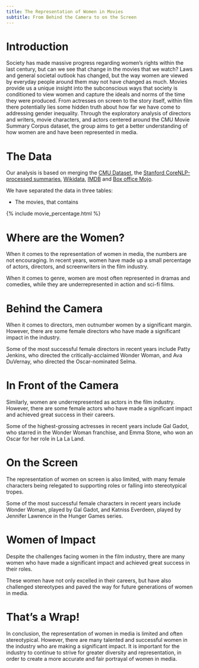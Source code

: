 ```yaml
---
title: The Representation of Women in Movies
subtitle: From Behind the Camera to on the Screen
---
```


# Introduction

Society has made massive progress regarding women’s rights within the last century, but can we see that change in the movies that we watch? Laws and general societal outlook has changed, but the way women are viewed by everyday people around them may not have changed as much. Movies provide us a unique insight into the subconscious ways that society is conditioned to view women and capture the ideals and norms of the time they were produced. From actresses on screen to the story itself, within film there potentially lies some hidden truth about how far we have come to addressing gender inequality. Through the exploratory analysis of directors and writers, movie characters, and actors centered around the CMU Movie Summary Corpus dataset, the group aims to get a better understanding of how women are and have been represented in media.



# The Data

Our analysis is based on merging the [CMU Dataset](https://www.cs.cmu.edu/~ark/personas/), the [Stanford CoreNLP-processed summaries](http://www.cs.cmu.edu/~ark/personas/data/corenlp_plot_summaries.tar), [Wikidata](https://www.wikidata.org/wiki/Wikidata:Main_Page), [IMDB](https://www.imdb.com/interfaces/) and [Box office Mojo](https://www.boxofficemojo.com/).

We have separated the data in three tables: 

* The movies, that contains 

{% include movie_percentage.html %}


# Where are the Women?

When it comes to the representation of women in media, the numbers are not encouraging. In recent years, women have made up a small percentage of actors, directors, and screenwriters in the film industry.

<!-- ![Representation of women in various roles in media](representation_of_women.png) -->

When it comes to genre, women are most often represented in dramas and comedies, while they are underrepresented in action and sci-fi films.

<!-- ![Genres in which women are represented](genre_representation.png) -->

# Behind the Camera

When it comes to directors, men outnumber women by a significant margin. However, there are some female directors who have made a significant impact in the industry.

<!-- ![Top female directors by box office performance](top_female_directors.png) -->

Some of the most successful female directors in recent years include Patty Jenkins, who directed the critically-acclaimed Wonder Woman, and Ava DuVernay, who directed the Oscar-nominated Selma.

# In Front of the Camera

Similarly, women are underrepresented as actors in the film industry. However, there are some female actors who have made a significant impact and achieved great success in their careers.

<!-- ![Top female actors by box office performance](top_female_actors.png) -->

Some of the highest-grossing actresses in recent years include Gal Gadot, who starred in the Wonder Woman franchise, and Emma Stone, who won an Oscar for her role in La La Land.

# On the Screen

The representation of women on screen is also limited, with many female characters being relegated to supporting roles or falling into stereotypical tropes.

<!-- ![Top female characters by box office performance](top_female_characters.png) -->

Some of the most successful female characters in recent years include Wonder Woman, played by Gal Gadot, and Katniss Everdeen, played by Jennifer Lawrence in the Hunger Games series.

# Women of Impact

Despite the challenges facing women in the film industry, there are many women who have made a significant impact and achieved great success in their roles.

<!-- ![Carousel of top women in various roles in media](top_women.png) -->

These women have not only excelled in their careers, but have also challenged stereotypes and paved the way for future generations of women in media.

# That’s a Wrap!

In conclusion, the representation of women in media is limited and often stereotypical. However, there are many talented and successful women in the industry who are making a significant impact. It is important for the industry to continue to strive for greater diversity and representation, in order to create a more accurate and fair portrayal of women in media.

<!-- Load the D3 library -->
<script src="https://d3js.org/d3.v5.min.js"></script>

<!-- Create a container element for the chart -->
<div id="chart"></div>

<!-- Create the chart using D3 -->
<script>
// Set the dimensions of the chart
var width = 600;
var height = 400;

// Set the margins
var margin = {
  top: 20,
  right: 20,
  bottom: 30,
  left: 50
};

// Set the data
var data = [
  { role: "Actors", percent: 28 },
  { role: "Directors", percent: 8 },
  { role: "Screenwriters", percent: 11 }
];

// Set the ranges
var x = d3.scaleBand().range([0, width]).padding(0.1);
var y = d3.scaleLinear().range([height, 0]);

// Create the SVG element
var svg = d3.select("#chart")
  .append("svg")
  .attr("width", width + margin.left + margin.right)
  .attr("height", height + margin.top + margin.bottom)
  .append("g")
  .attr("transform", "translate(" + margin.left + "," + margin.top + ")");

// Scale the range of the data
x.domain(data.map(function(d) { return d.role; }));
y.domain([0, d3.max(data, function(d) { return d.percent; })]);

// Add the x-axis
svg.append("g")
  .attr("transform", "translate(0," + height + ")")
  .call(d3.axisBottom(x));

// Add the y-axis
svg.append("g")
  .call(d3.axisLeft(y));

// Add the bars
svg.selectAll(".bar")
  .data(data)
  .enter()
  .append("rect")
  .attr("class", "bar")
  .attr("x", function(d) { return x(d.role); })
  .attr("width", x.bandwidth())
  .attr("y", function(d) { return y(d.percent); })
  .attr("height", function(d) { return height - y(d.percent); });
</script>
